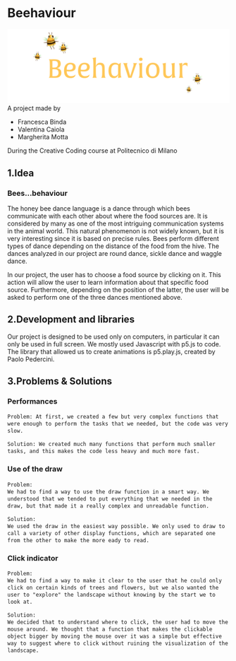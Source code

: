 # Beehaviour

![beeheader.gif](beeheader.gif)
A project made by

- Francesca Binda
- Valentina Caiola
- Margherita Motta

During the Creative Coding course at Politecnico di Milano

## 1.Idea

### Bees...behaviour
The honey bee dance language is a dance through which bees communicate with each other about where the food sources are. It is considered by many as one of the most intriguing communication systems in the animal world. This natural phenomenon is not widely known, but it is very interesting since it is based on precise rules. Bees perform different types of dance depending on the distance of the food from the hive. The dances analyzed in our project are round dance, sickle dance and waggle dance.

In our project, the user has to choose a food source by clicking on it. This action will allow the user to learn information about that specific food source. Furthermore, depending on the position of the latter, the user will be asked to perform one of the three dances mentioned above. 


## 2.Development and libraries

Our project is designed to be used only on computers, in particular it can only be used in full screen. We mostly used Javascript with p5.js to code. The library that allowed us to create animations is p5.play.js, created by Paolo Pedercini.


## 3.Problems & Solutions

### Performances
```
Problem: At first, we created a few but very complex functions that were enough to perform the tasks that we needed, but the code was very slow.
```
```
Solution: We created much many functions that perform much smaller tasks, and this makes the code less heavy and much more fast.
```
### Use of the draw
```
Problem: 
We had to find a way to use the draw function in a smart way. We understood that we tended to put everything that we needed in the draw, but that made it a really complex and unreadable function.
```
```
Solution: 
We used the draw in the easiest way possible. We only used to draw to call a variety of other display functions, which are separated one from the other to make the more eady to read.
```

### Click indicator
```
Problem: 
We had to find a way to make it clear to the user that he could only click on certain kinds of trees and flowers, but we also wanted the user to "explore" the landscape without knowing by the start we to look at.
```
```
Solution: 
We decided that to understand where to click, the user had to move the mouse around. We thought that a function that makes the clickable object bigger by moving the mouse over it was a simple but effective way to suggest where to click without ruining the visualization of the landscape. 
```



